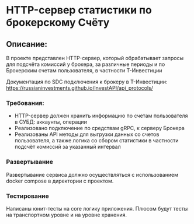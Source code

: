 # HTTP-сервер статистики по брокерскому Счёту 

## Описание:
В проекте представлен HTTP-сервер, который обрабатывает запросы
для подсчёта комиссий у брокера, за различные периоды и по Брокерским счетам пользователя,
в частности Т-Инвестиции

Документация по SDC подключения к брокеру в T-Инвестиции:
https://russianinvestments.github.io/investAPI/api_protocols/

### Требования:
- HTTP-сервер должен хранить информацию по счетам пользователя в СУБД: аккаунты, операции
- Реализовано подключение по средствам gRPC, к серверу Брокера
- Реализованы API методы для выгрузки данных со счетов пользователя, а также логика со сбором статистики в частности подсчёт комиссий за указанный интервал

### Развертывание
Развертывание сервиса должно осуществляться с использованием docker compose в директории с проектом.

### Тестирование
Написаны юнит-тесты на core логику приложения. Плюсом будут тесты на транспортном уровне и на уровне хранения.